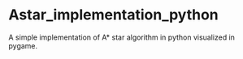 # Astar_implementation_python
A simple implementation of A* star algorithm in python visualized in pygame.
